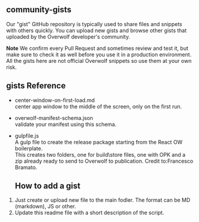 ## community-gists

Our "gist" GitHub repository is typically used to share files and snippets with others quickly. 
You can upload new gists and browse other gists that uploaded by the Overwolf developer's community.

**Note** We confirm every Pull Request and sometimes review and test it, but make sure to check it as well before you use it in a production environment. All the gists here are not official Overwolf snippets so use them at your own risk.

## gists Reference

* center-window-on-first-load.md  
  center app window to the middle of the screen, only on the first run.
* overwolf-manifest-schema.json  
  validate your manifest using this schema.
* gulpfile.js  
  A gulp file to create the release package starting from the React OW boilerplate.  
  This creates two folders, one for build\store files, one with OPK and a zip already ready to send to Overwolf to publication. Credit to:Francesco Bramato.  
  
  ## How to add a gist

1. Just create or upload new file to the main fodler. The format can be MD (markdown), JS or other.
2. Update this readme file with a short description of the script.

